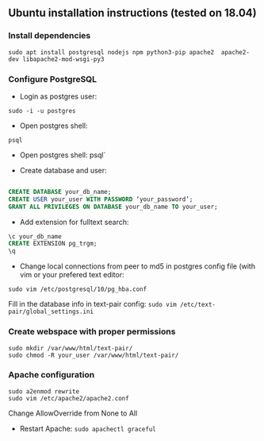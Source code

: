 ## Ubuntu installation instructions (tested on 18.04) ##

### Install dependencies ###

```console
sudo apt install postgresql nodejs npm python3-pip apache2  apache2-dev libapache2-mod-wsgi-py3
```

### Configure PostgreSQL ###

* Login as postgres user: 
```console
sudo -i -u postgres
```

* Open postgres shell: 
```console
psql
```
* Open postgres shell: psql`

* Create database and user:

```sql

CREATE DATABASE your_db_name;
CREATE USER your_user WITH PASSWORD ‘your_password’;
GRANT ALL PRIVILEGES ON DATABASE your_db_name TO your_user;
```

* Add extension for fulltext search:

```sql
\c your_db_name
CREATE EXTENSION pg_trgm;
\q
```

* Change local connections from peer to md5 in postgres config file (with vim or your prefered text editor: 
```console
sudo vim /etc/postgresql/10/pg_hba.conf
```

Fill in the database info in text-pair config: `sudo vim /etc/text-pair/global_settings.ini`

### Create webspace with proper permissions ###

```console
sudo mkdir /var/www/html/text-pair/
sudo chmod -R your_user /var/www/html/text-pair/
```

### Apache configuration ###
```console
sudo a2enmod rewrite
sudo vim /etc/apache2/apache2.conf
```
Change AllowOverride from None to All

* Restart Apache: `sudo apachectl graceful`
